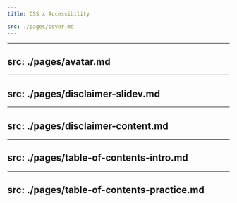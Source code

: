 ```yaml
---
title: CSS x Accessibility

src: ./pages/cover.md
---
```


---
src: ./pages/avatar.md
---

---
src: ./pages/disclaimer-slidev.md
---

---
src: ./pages/disclaimer-content.md
---

---
src: ./pages/table-of-contents-intro.md
---

---
src: ./pages/table-of-contents-practice.md
---